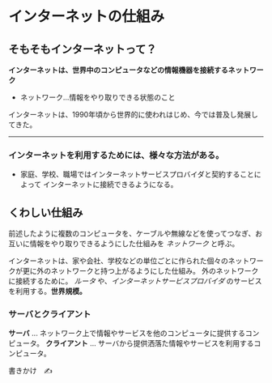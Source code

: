 # インターネットの仕組み

## そもそもインターネットって？

**インターネットは、世界中のコンピュータなどの情報機器を接続するネットワーク**

- ネットワーク...情報をやり取りできる状態のこと

インターネットは、1990年頃から世界的に使われはじめ、今では普及し発展してきた。

***

### インターネットを利用するためには、様々な方法がある。

- 家庭、学校、職場ではインターネットサービスプロバイダと契約することによって  インターネットに接続できるようになる。

## くわしい仕組み

前述したように複数のコンピュータを、ケーブルや無線などを使ってつなぎ、お互いに情報をやり取りできるようにした仕組みを *ネットワーク* と呼ぶ。

インターネットは、家や会社、学校などの単位ごとに作られた個々のネットワークが更に外のネットワークと持つ上がるようにした仕組み。
外のネットワークに接続するために。 *ルータ* や、*インターネットサービスプロバイダ* のサービスを利用する。**世界規模。**

### サーバとクライアント

**サーバ** ... ネットワーク上で情報やサービスを他のコンピュータに提供するコンピュータ。
**クライアント** ... サーバから提供洒落た情報やサービスを利用するコンピュータ。

書きかけ　✍️

